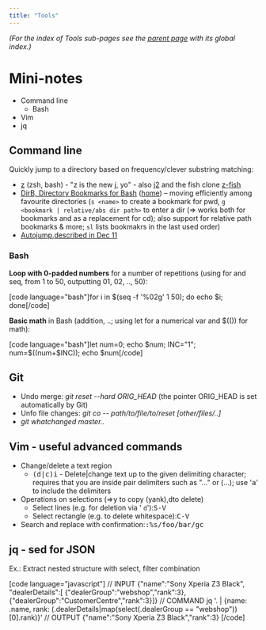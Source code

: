 ```yaml
---
title: "Tools"
---
```

_(For the index of Tools sub-pages see the [parent page](/wiki/) with its global index.)_

# Mini-notes

* Command line
  - Bash
* Vim
* jq

## Command line

Quickly jump to a directory based on frequency/clever substring matching:

* [z](https://github.com/rupa/z) (zsh, bash) - "z is the new j, yo" - also [j2](https://github.com/rupa/j2) and the fish clone [z-fish](https://github.com/sjl/z-fish)
* [DirB, Directory Bookmarks for Bash](http://www.linuxjournal.com/article/10585?page=0,0) ([home](http://www.dirb.info/)) – moving efficiently among favourite directories (`s <name>` to create a bookmark for pwd, `g <bookmark | relative/abs dir path>` to enter a dir (=> works both for bookmarks and as a replacement for cd); also support for relative path bookmarks & more; `sl` lists bookmakrs in the last used order)
* [Autojump](http://jakemccrary.com/blog/2011/07/25/utilities-i-like-autojump/),[described in Dec 11](https://theholyjava.wordpress.com/2011/12/31/most-interesting-links-of-december-2/)

### Bash

**Loop with 0-padded numbers** for a number of repetitions (using for and seq, from 1 to 50, outputting 01, 02, .., 50):

[code language="bash"]for i in $(seq -f '%02g' 1 50); do echo $i; done[/code]

**Basic math** in Bash (addition, ..; using let for a numerical var and $((<expression>)) for math):

[code language="bash"]let num=0; echo $num; INC="1"; num=$((num+$INC)); echo $num[/code]

## Git

* Undo merge: _git reset --hard ORIG_HEAD_ (the pointer ORIG_HEAD is set automatically by Git)
* Unfo file changes: _git co -- path/to/file/to/reset [other/files/..]_
* _git whatchanged master.._

## Vim - useful advanced commands

* Change/delete a text region
  - <kbd>(d|c)i<delim></kbd> - Delete|change text up to the given delimiting character; requires that you are inside pair delimiters such as "..." or (...); use '<kbd>a</kbd>' to include the delimiters
* Operations on selections (=><kbd>y</kbd> to copy (yank),<kbd>d</kbd>to delete)
  - Select lines (e.g. for deletion via ' `d`'):<kbd>S-V</kbd>
  - Select rectangle (e.g. to delete whitespace):<kbd>C-V</kbd>
* Search and replace with confirmation:<kbd>:%s/foo/bar/gc</kbd>

## jq - sed for JSON

Ex.: Extract nested structure with select, filter combination

[code language="javascript"]
// INPUT
{"name":"Sony Xperia Z3 Black",
 "dealerDetails":[
 {"dealerGroup":"webshop","rank":3},{"dealerGroup":"CustomerCentre","rank":3}]}
// COMMAND
jq '. | {name: .name, rank: (.dealerDetails|map(select(.dealerGroup == "webshop"))[0].rank)}'
// OUTPUT
{"name":"Sony Xperia Z3 Black","rank":3}
[/code]
